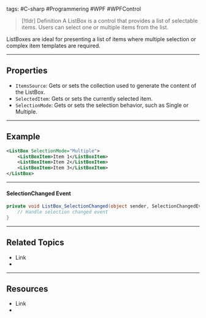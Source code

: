 tags: #C-sharp #Programmering #WPF #WPFControl

> [!tldr] Definition
> A ListBox is a control that provides a list of selectable items. 
> Users can select one or multiple items from the list.

ListBoxes are ideal for presenting a list of items where multiple selection or complex item templates are required.

---

## Properties
- `ItemsSource`: Gets or sets the collection used to generate the content of the ListBox. 
- `SelectedItem`: Gets or sets the currently selected item. 
- `SelectionMode`: Gets or sets the selection behavior, such as Single or Multiple.

---

## Example
```xml
<ListBox SelectionMode="Multiple"> 
	<ListBoxItem>Item 1</ListBoxItem> 
	<ListBoxItem>Item 2</ListBoxItem> 
	<ListBoxItem>Item 3</ListBoxItem> 
</ListBox>
```

---

#### SelectionChanged Event
```c#
private void ListBox_SelectionChanged(object sender, SelectionChangedEventArgs e) { 
	// Handle selection changed event 
}
```

---

## Related Topics
- Link
- 

---

## Resources
- Link
- 
